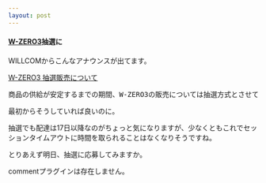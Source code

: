 ```yaml
---
layout: post
---
```

<h4><a href="/?page=SHARP+WS003SH" class="wikipage">W-ZERO3</a>抽選に</h4>
<p>WILLCOMからこんなアナウンスが出てます。</p>
<p><a href="http://www.willcom-inc.com/ja/campaign/zero3/">W-ZERO3 抽選販売について</a></p>
<pre>商品の供給が安定するまでの期間、W-ZERO3の販売については抽選方式とさせていただきます。
</pre>
<p>最初からそうしていれば良いのに。</p>
<p>抽選でも配達は17日以降なのがちょっと気になりますが、少なくともこれでセッションタイムアウトに時間を取られることはなくなりそうですね。</p>
<p>とりあえず明日、抽選に応募してみますか。</p>
<p><span class="error">commentプラグインは存在しません。</span> </p>
